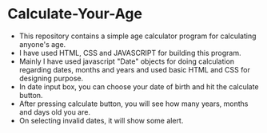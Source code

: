 # Calculate-Your-Age
* This repository contains a simple age calculator program for calculating anyone's age.
* I have used HTML, CSS and JAVASCRIPT for building this program.
* Mainly I have used javascript "Date" objects for doing calculation regarding dates, months and years and used basic HTML and CSS for designing purpose.
* In date input box, you can choose your date of birth and hit the calculate button.
* After pressing calculate button, you will see how many years, months and days old you are.
* On selecting invalid dates, it will show some alert.
